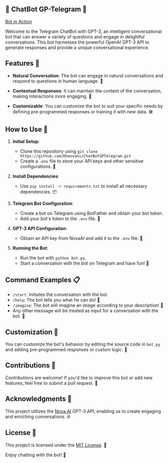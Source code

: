 ## 🤖 ChatBot GP-Telegram 🚀

[Bot in Action](https://github.com/Dheovani/ChatBotGPTelegram/assets/79609196/6a3a707d-c3e9-4801-ac99-df5ed911c0cc)

Welcome to the Telegram ChatBot with GPT-3, an intelligent conversational bot that can answer a variety of questions and engage in delightful conversations. This bot harnesses the powerful OpenAI GPT-3 API to generate responses and provide a unique conversational experience.

## Features 🌟

- **Natural Conversation**: The bot can engage in natural conversations and respond to questions in human language. 💬

- **Contextual Responses**: It can maintain the context of the conversation, making interactions more engaging. 🔄

- **Customizable**: You can customize the bot to suit your specific needs by defining pre-programmed responses or training it with new data. 🛠️

## How to Use 🚀

1. **Initial Setup**:
   - Clone this repository using `git clone https://github.com/Dheovani/ChatBotGPTelegram.git`
   - Create a `.env` file to store your API keys and other sensitive configurations. 🔑

2. **Install Dependencies**:
   - Use `pip install -r requirements.txt` to install all necessary dependencies. 📦

3. **Telegram Bot Configuration**:
   - Create a bot on Telegram using BotFather and obtain your bot token.
   - Add your bot's token to the `.env` file. 🤖

4. **GPT-3 API Configuration**:
   - Obtain an API key from NovaAI and add it to the `.env` file. 🔑

5. **Running the Bot**:
   - Run the bot with `python bot.py`.
   - Start a conversation with the bot on Telegram and have fun! 🎉

## Command Examples 📋

- `/start`: Initiates the conversation with the bot.
- `/help`: The bot tells you what he can do! 🤖
- `/imagine`: The bot will imagine an image according to your description! 💭
- Any other message will be treated as input for a conversation with the bot. 💬

## Customization 🧩

You can customize the bot's behavior by editing the source code in `bot.py` and adding pre-programmed responses or custom logic. 🧬

## Contributions 🤝

Contributions are welcome! If you'd like to improve this bot or add new features, feel free to submit a pull request. 🙌

## Acknowledgments 🙏

This project utilizes the [Nova AI](https://nova-oss.com/) GPT-3 API, enabling us to create engaging and enriching conversations. 🌐

## License 📜

This project is licensed under the [MIT License](LICENSE). 📄

Enjoy chatting with the bot! 🤗
